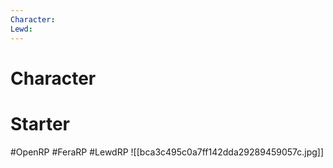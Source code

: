 ```yaml
---
Character: 
Lewd: 
---
```

# Character


# Starter


#OpenRP #FeraRP #LewdRP
![[bca3c495c0a7ff142dda29289459057c.jpg]]